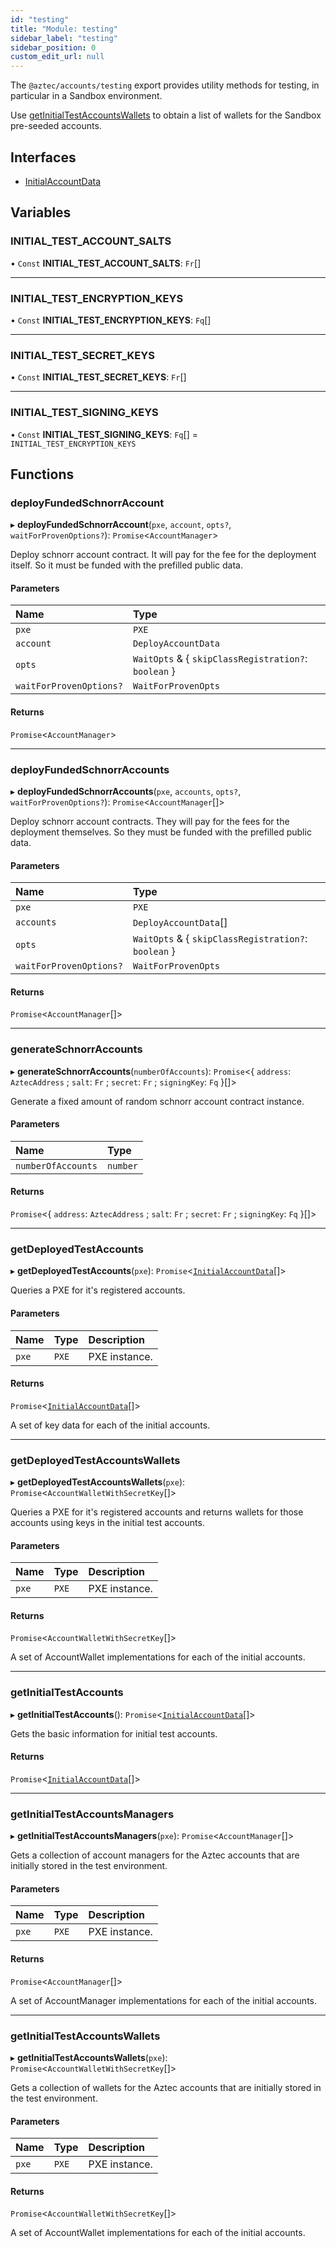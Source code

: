 ```yaml
---
id: "testing"
title: "Module: testing"
sidebar_label: "testing"
sidebar_position: 0
custom_edit_url: null
---
```


The `@aztec/accounts/testing` export provides utility methods for testing, in particular in a Sandbox environment.

Use [getInitialTestAccountsWallets](testing.md#getinitialtestaccountswallets) to obtain a list of wallets for the Sandbox pre-seeded accounts.

## Interfaces

- [InitialAccountData](../interfaces/testing.InitialAccountData.md)

## Variables

### INITIAL\_TEST\_ACCOUNT\_SALTS

• `Const` **INITIAL\_TEST\_ACCOUNT\_SALTS**: `Fr`[]

___

### INITIAL\_TEST\_ENCRYPTION\_KEYS

• `Const` **INITIAL\_TEST\_ENCRYPTION\_KEYS**: `Fq`[]

___

### INITIAL\_TEST\_SECRET\_KEYS

• `Const` **INITIAL\_TEST\_SECRET\_KEYS**: `Fr`[]

___

### INITIAL\_TEST\_SIGNING\_KEYS

• `Const` **INITIAL\_TEST\_SIGNING\_KEYS**: `Fq`[] = `INITIAL_TEST_ENCRYPTION_KEYS`

## Functions

### deployFundedSchnorrAccount

▸ **deployFundedSchnorrAccount**(`pxe`, `account`, `opts?`, `waitForProvenOptions?`): `Promise`\<`AccountManager`\>

Deploy schnorr account contract.
It will pay for the fee for the deployment itself. So it must be funded with the prefilled public data.

#### Parameters

| Name | Type |
| :------ | :------ |
| `pxe` | `PXE` |
| `account` | `DeployAccountData` |
| `opts` | `WaitOpts` & \{ `skipClassRegistration?`: `boolean`  } |
| `waitForProvenOptions?` | `WaitForProvenOpts` |

#### Returns

`Promise`\<`AccountManager`\>

___

### deployFundedSchnorrAccounts

▸ **deployFundedSchnorrAccounts**(`pxe`, `accounts`, `opts?`, `waitForProvenOptions?`): `Promise`\<`AccountManager`[]\>

Deploy schnorr account contracts.
They will pay for the fees for the deployment themselves. So they must be funded with the prefilled public data.

#### Parameters

| Name | Type |
| :------ | :------ |
| `pxe` | `PXE` |
| `accounts` | `DeployAccountData`[] |
| `opts` | `WaitOpts` & \{ `skipClassRegistration?`: `boolean`  } |
| `waitForProvenOptions?` | `WaitForProvenOpts` |

#### Returns

`Promise`\<`AccountManager`[]\>

___

### generateSchnorrAccounts

▸ **generateSchnorrAccounts**(`numberOfAccounts`): `Promise`\<\{ `address`: `AztecAddress` ; `salt`: `Fr` ; `secret`: `Fr` ; `signingKey`: `Fq`  }[]\>

Generate a fixed amount of random schnorr account contract instance.

#### Parameters

| Name | Type |
| :------ | :------ |
| `numberOfAccounts` | `number` |

#### Returns

`Promise`\<\{ `address`: `AztecAddress` ; `salt`: `Fr` ; `secret`: `Fr` ; `signingKey`: `Fq`  }[]\>

___

### getDeployedTestAccounts

▸ **getDeployedTestAccounts**(`pxe`): `Promise`\<[`InitialAccountData`](../interfaces/testing.InitialAccountData.md)[]\>

Queries a PXE for it's registered accounts.

#### Parameters

| Name | Type | Description |
| :------ | :------ | :------ |
| `pxe` | `PXE` | PXE instance. |

#### Returns

`Promise`\<[`InitialAccountData`](../interfaces/testing.InitialAccountData.md)[]\>

A set of key data for each of the initial accounts.

___

### getDeployedTestAccountsWallets

▸ **getDeployedTestAccountsWallets**(`pxe`): `Promise`\<`AccountWalletWithSecretKey`[]\>

Queries a PXE for it's registered accounts and returns wallets for those accounts using keys in the initial test accounts.

#### Parameters

| Name | Type | Description |
| :------ | :------ | :------ |
| `pxe` | `PXE` | PXE instance. |

#### Returns

`Promise`\<`AccountWalletWithSecretKey`[]\>

A set of AccountWallet implementations for each of the initial accounts.

___

### getInitialTestAccounts

▸ **getInitialTestAccounts**(): `Promise`\<[`InitialAccountData`](../interfaces/testing.InitialAccountData.md)[]\>

Gets the basic information for initial test accounts.

#### Returns

`Promise`\<[`InitialAccountData`](../interfaces/testing.InitialAccountData.md)[]\>

___

### getInitialTestAccountsManagers

▸ **getInitialTestAccountsManagers**(`pxe`): `Promise`\<`AccountManager`[]\>

Gets a collection of account managers for the Aztec accounts that are initially stored in the test environment.

#### Parameters

| Name | Type | Description |
| :------ | :------ | :------ |
| `pxe` | `PXE` | PXE instance. |

#### Returns

`Promise`\<`AccountManager`[]\>

A set of AccountManager implementations for each of the initial accounts.

___

### getInitialTestAccountsWallets

▸ **getInitialTestAccountsWallets**(`pxe`): `Promise`\<`AccountWalletWithSecretKey`[]\>

Gets a collection of wallets for the Aztec accounts that are initially stored in the test environment.

#### Parameters

| Name | Type | Description |
| :------ | :------ | :------ |
| `pxe` | `PXE` | PXE instance. |

#### Returns

`Promise`\<`AccountWalletWithSecretKey`[]\>

A set of AccountWallet implementations for each of the initial accounts.
